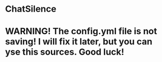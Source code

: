 # ChatSilence
# WARNING! The config.yml file is not saving! I will fix it later, but you can yse this sources. Good luck!
